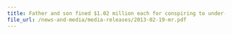 ```yaml
---
title: Father and son fined $1.02 million each for conspiring to under-declare values of 34 imported cars and furnishing money to buy the cars   
file_url: /news-and-media/media-releases/2013-02-19-mr.pdf
---
```

